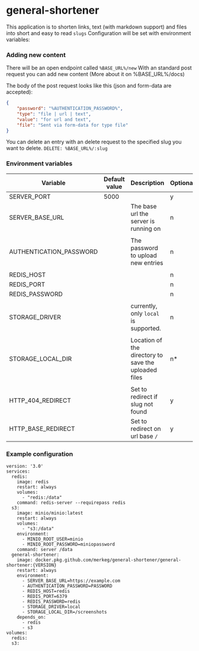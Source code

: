 # general-shortener

This application is to shorten links, text (with markdown support) and files into short and easy to read `slugs`
Configuration will be set with environment variables:

### Adding new content

There will be an open endpoint called `%BASE_URL%/new`
With an standard post request you can add new content (More about it on %BASE_URL%/docs)

The body of the post request looks like this (json and form-data are accepted):

```json
{
	"password": "%AUTHENTICATION_PASSWORD%",
	"type": "file | url | text",
	"value": "for url and text",
	"file": "Sent via form-data for type file"
}
```

You can delete an entry with an delete request to the specified slug you want to delete. `DELETE: %BASE_URL%/:slug`

### Environment variables

| Variable                | Default value | Description                                          | Optional |
| ----------------------- | ------------- | ---------------------------------------------------- | -------- |
| SERVER_PORT             | 5000          |                                                      | y        |
| SERVER_BASE_URL         |               | The base url the server is running on                | n        |
|                         |               |                                                      |          |
| AUTHENTICATION_PASSWORD |               | The password to upload new entries                   | n        |
|                         |               |                                                      |          |
| REDIS_HOST              |               |                                                      | n        |
| REDIS_PORT              |               |                                                      | n        |
| REDIS_PASSWORD          |               |                                                      | n        |
|                         |               |                                                      |          |
| STORAGE_DRIVER          |               | currently, only `local` is supported.                | n        |
|                         |               |                                                      |          |
| STORAGE_LOCAL_DIR       |               | Location of the directory to save the uploaded files | n\*      |
|                         |               |                                                      |          |
| HTTP_404_REDIRECT       |               | Set to redirect if slug not found                    | y        |
| HTTP_BASE_REDIRECT      |               | Set to redirect on url base `/`                      | y        |

### Example configuration

```
version: '3.0'
services:
  redis:
    image: redis
    restart: always
    volumes:
      - "redis:/data"
    command: redis-server --requirepass redis
  s3:
    image: minio/minio:latest
    restart: always
    volumes:
      - "s3:/data"
    environment:
      - MINIO_ROOT_USER=minio
      - MINIO_ROOT_PASSWORD=miniopassword
    command: server /data
  general-shortener:
    image: docker.pkg.github.com/merkeg/general-shortener/general-shortener:{VERSION}
    restart: always
    environment:
      - SERVER_BASE_URL=https://example.com
      - AUTHENTICATION_PASSWORD=PASSWORD
      - REDIS_HOST=redis
      - REDIS_PORT=6379
      - REDIS_PASSWORD=redis
      - STORAGE_DRIVER=local
      - STORAGE_LOCAL_DIR=/screenshots
    depends_on:
      - redis
      - s3
volumes:
  redis:
  s3:
```

